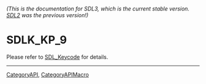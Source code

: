 ###### (This is the documentation for SDL3, which is the current stable version. [SDL2](https://wiki.libsdl.org/SDL2/) was the previous version!)
# SDLK_KP_9

Please refer to [SDL_Keycode](SDL_Keycode) for details.

----
[CategoryAPI](CategoryAPI), [CategoryAPIMacro](CategoryAPIMacro)

